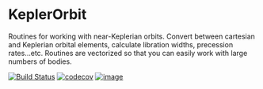 # KeplerOrbit

Routines for working with near-Keplerian orbits. Convert between cartesian and Keplerian
orbital elements, calculate libration widths, precession rates...etc. Routines are vectorized
so that you can easily work with large numbers of bodies.

[![Build Status](https://travis-ci.com/spencerw/KeplerOrbit.svg?branch=master)](https://travis-ci.com/spencerw/KeplerOrbit)
[![codecov](https://codecov.io/gh/spencerw/KeplerOrbit/branch/master/graph/badge.svg)](https://codecov.io/gh/spencerw/KeplerOrbit)
[![image](http://img.shields.io/badge/license-MIT-brightgreen.svg)](https://github.com/jobovy/exampy/blob/master/LICENSE)